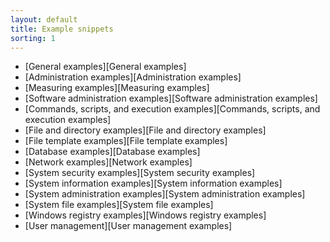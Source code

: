 ```yaml
---
layout: default
title: Example snippets
sorting: 1
---
```


- [General examples][General examples]
- [Administration examples][Administration examples]
- [Measuring examples][Measuring examples]
- [Software administration examples][Software administration examples]
- [Commands, scripts, and execution examples][Commands, scripts, and execution examples]
- [File and directory examples][File and directory examples]
- [File template examples][File template examples]
- [Database examples][Database examples]
- [Network examples][Network examples]
- [System security examples][System security examples]
- [System information examples][System information examples]
- [System administration examples][System administration examples]
- [System file examples][System file examples]
- [Windows registry examples][Windows registry examples]
- [User management][User management examples]
